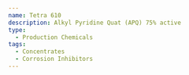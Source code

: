```yaml
---
name: Tetra 610
description: Alkyl Pyridine Quat (APQ) 75% active
type:
  - Production Chemicals
tags:
  - Concentrates
  - Corrosion Inhibitors
---
```


